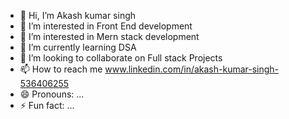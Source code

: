 - 👋 Hi, I’m Akash kumar singh
-  👀 I’m interested in Front End development
- 👀 I’m interested in Mern stack development
- 🌱 I’m currently learning DSA 
- 💞️ I’m looking to collaborate on Full stack Projects
- 📫 How to reach me www.linkedin.com/in/akash-kumar-singh-536406255
- 😄 Pronouns: ...
- ⚡ Fun fact: ...

<!---
AkashSingh1141144/AkashSingh1141144 is a ✨ special ✨ repository because its `README.md` (this file) appears on your GitHub profile.
You can click the Preview link to take a look at your changes.
--->
